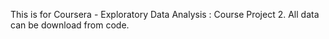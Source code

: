 This is for Coursera - Exploratory Data Analysis : Course Project 2.
All data can be download from code.
